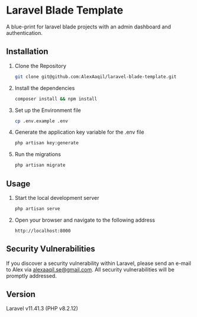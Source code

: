 # Laravel Blade Template

A blue-print for laravel blade projects with an admin dashboard and authentication.

## Installation
1. Clone the Repository
    ```bash
    git clone git@github.com:AlexAaqil/laravel-blade-template.git
    ```
2. Install the dependencies
    ```bash
    composer install && npm install
    ```
3. Set up the Environment file
    ```bash
    cp .env.example .env
    ```
4. Generate the application key variable for the .env file
    ```bash
    php artisan key:generate
    ```
5. Run the migrations
    ```bash
    php artisan migrate
    ```



## Usage
1. Start the local development server
    ```bash
    php artisan serve
    ```
2. Open your browser and navigate to the following address
    ```
    http://localhost:8000
    ```



## Security Vulnerabilities
If you discover a security vulnerability within Laravel, please send an e-mail to Alex via [alexaaqil.se@gmail.com](mailto:alexaaqil.se@gmail.com). All security vulnerabilities will be promptly addressed.



## Version
Laravel v11.41.3 (PHP v8.2.12)
